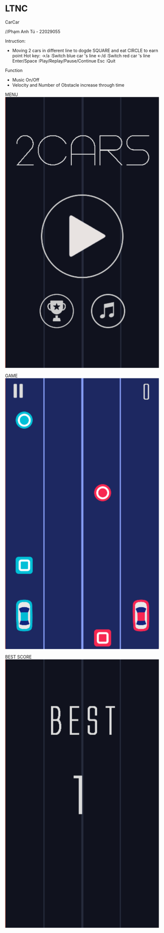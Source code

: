 # LTNC
CarCar

//Phạm Anh Tú - 22029055

Intruction:
- Moving 2 cars in different line to dogde SQUARE and eat CIRCLE to earn point
Hot key:
 ->/a :Switch blue car 's line 
 <-/d :Switch red car 's line
 Enter/Space :Play/Replay/Pause/Continue
 Esc :Quit

Function
- Music On/Off
- Velocity and Number of Obstacle increase through time

MENU 
![alt text](image.png)

GAME 
![alt text](image-1.png)

BEST SCORE 
![alt text](image-2.png)
